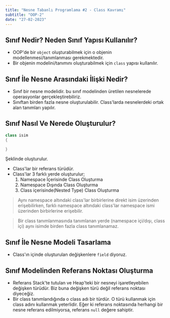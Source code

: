 ```yaml
---
title: "Nesne Tabanlı Programlama #2 - Class Kavramı"
subtitle: "OOP-2"
date: "27-02-2023"
---
```


## Sınıf Nedir? Neden Sınıf Yapısı Kullanılır?

- OOP'de bir `object` oluşturabilmek için o objenin modellenmesi/tanımlanması gerekmektedir.
- Bir objenin modelini/tanımını oluşturabilmek için `class` yapısı kullanılır.

## Sınıf İle Nesne Arasındaki İlişki Nedir?

- Sınıf bir nesne modelidir. bu sınıf modelinden üretilen nesnelerede operasyonlar gerçekleştirebiliriz.
- Sınıftan birden fazla nesne oluşturulabilir. Class'larda nesnelerdeki ortak alan tanımları yapılır.

## Sınıf Nasıl Ve Nerede Oluşturulur?

```csharp
class isim
{

}
```

Şeklinde oluşturulur.

- Class'lar bir referans türüdür.
- Class'lar 3 farklı yerde oluşturulur;
  1. Namespace İçerisinde Class Oluşturma
  2. Namespace Dışında Class Oluşturma
  3. Class içerisinde(Nested Type) Class Oluşturma

> Aynı namespace altındaki class'lar birbirlerine direkt isim üzerinden erişebilirken, farklı namespace altındaki class'lar namespace ismi üzerinden birbirlerine erişebilir.

> Bir class tanımlanmasında tanımlanan yerde (namespace içi/dışı, class içi) aynı isimde birden fazla class tanımlanamaz.

## Sınıf İle Nesne Modeli Tasarlama

- Class'ın içinde oluşturulan değişkenlere `field` diyoruz.

## Sınıf Modelinden Referans Noktası Oluşturma

- Referans Stack'te tutulan ve Heap'teki bir nesneyi işaretleyebilen değişken türüdür. Biz buna değişken türü değil referans noktası diyeceğiz.
- Bir class tanımlandığında o class adı bir türdür. O türü kullanmak için class adını kullanmak yeterlidir. Eğer ki referans noktasında herhangi bir nesne referans edilmiyorsa, referans `null` değere sahiptir.
